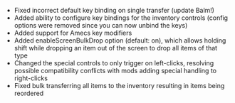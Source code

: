 - Fixed incorrect default key binding on single transfer (update Balm!)
- Added ability to configure key bindings for the inventory controls (config options were removed since you can now unbind the keys)
- Added support for Amecs key modifiers
- Added enableScreenBulkDrop option (default: on), which allows holding shift while dropping an item out of the screen to drop all items of that type
- Changed the special controls to only trigger on left-clicks, resolving possible compatibility conflicts with mods adding special handling to right-clicks
- Fixed bulk transferring all items to the inventory resulting in items being reordered
